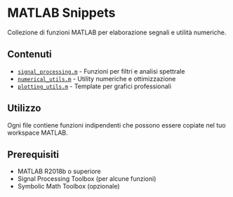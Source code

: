 # MATLAB Snippets

Collezione di funzioni MATLAB per elaborazione segnali e utilità numeriche.

## Contenuti

- [`signal_processing.m`](signal_processing.m) - Funzioni per filtri e analisi spettrale
- [`numerical_utils.m`](numerical_utils.m) - Utility numeriche e ottimizzazione
- [`plotting_utils.m`](plotting_utils.m) - Template per grafici professionali

## Utilizzo

Ogni file contiene funzioni indipendenti che possono essere copiate nel tuo workspace MATLAB.

## Prerequisiti

- MATLAB R2018b o superiore
- Signal Processing Toolbox (per alcune funzioni)
- Symbolic Math Toolbox (opzionale)
